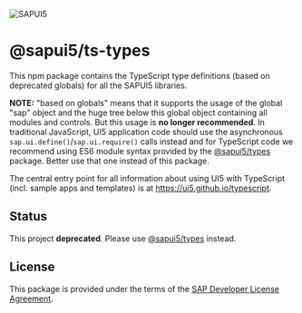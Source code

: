 ![SAPUI5](https://ui5.sap.com/resources/sap/ui/documentation/sdk/images/Logo_B_SAPUI5_H.png)

# @sapui5/ts-types

This npm package contains the TypeScript type definitions (based on deprecated globals) for all the SAPUI5 libraries.

<b>NOTE:</b> "based on globals" means that it supports the usage of the global "sap" object and the huge tree below this global object containing all modules and controls. But this usage is <b>no longer recommended</b>. In traditional JavaScript, UI5 application code should use the asynchronous `sap.ui.define()`/`sap.ui.require()` calls instead and for TypeScript code we recommend using ES6 module syntax provided by the [@sapui5/types](https://www.npmjs.com/package/@sapui5/types) package. Better use that one instead of this package.

The central entry point for all information about using UI5 with TypeScript (incl. sample apps and templates) is at https://ui5.github.io/typescript.

## Status

This project **deprecated**. Please use [@sapui5/types](https://www.npmjs.com/package/@sapui5/types) instead.

## License
This package is provided under the terms of the [SAP Developer License Agreement](https://tools.hana.ondemand.com/developer-license-3_2.txt).
